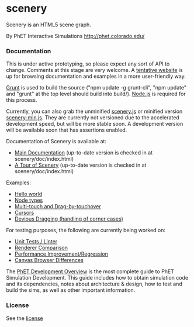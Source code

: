 scenery
=======

Scenery is an HTML5 scene graph.

By PhET Interactive Simulations
http://phet.colorado.edu/

### Documentation

This is under active prototyping, so please expect any sort of API to change. Comments at this stage are very welcome.
A [tentative website](http://phetsims.github.io/scenery/) is up for browsing documentation and examples in a more user-friendly way.

[Grunt](http://gruntjs.com/) is used to build the source ("npm update -g grunt-cli", "npm update" and "grunt" at the top level
should build into build/). [Node.js](http://nodejs.org/) is required for this process.

Currently, you can also grab the unminified [scenery.js](http://phetsims.github.io/scenery/build/development/scenery.js) or
minified version [scenery-min.js](http://phetsims.github.io/scenery/build/standalone/scenery.min.js).
They are currently not versioned due to the accelerated development speed, but will be more stable soon. A development version
will be available soon that has assertions enabled.

Documentation of Scenery is available at:
* [Main Documentation](http://phetsims.github.io/scenery/doc/) (up-to-date version is checked in at scenery/doc/index.html)
* [A Tour of Scenery](http://phetsims.github.io/scenery/doc/a-tour-of-scenery.html) (up-to-date version is checked in at scenery/doc/index.html)

Examples:
* [Hello world](http://phetsims.github.io/scenery/examples/hello-world.html)
* [Node types](http://phetsims.github.io/scenery/examples/nodes.html)
* [Multi-touch and Drag-by-touchover](http://phetsims.github.io/scenery/examples/multi-touch.html)
* [Cursors](http://phetsims.github.io/scenery/examples/cursors.html)
* [Devious Dragging (handling of corner cases)](http://phetsims.github.io/scenery/examples/devious-drag.html)

For testing purposes, the following are currently being worked on:
* [Unit Tests / Linter](http://phetsims.github.io/scenery/tests/qunit/compiled-unit-tests.html)
* [Renderer Comparison](http://phetsims.github.io/scenery/tests/renderer-comparison.html)
* [Performance Improvement/Regression](http://phetsims.github.io/scenery/tests/benchmarks/performance-tests.html)
* [Canvas Browser Differences](http://jonathan-olson.com/canvas-diff/canvas-diff.html)

The [PhET Development Overview](http://bit.ly/phet-development-overview) is the most complete guide to PhET Simulation Development. This guide includes how
to obtain simulation code and its dependencies, notes about architecture & design, how to test and build the sims, as well as other important information.

### License
See the [license](LICENSE)